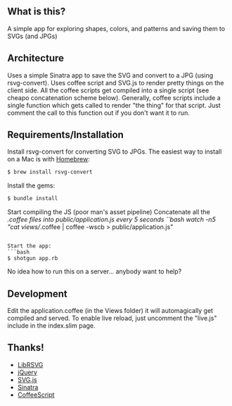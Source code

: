 
## What is this?

A simple app for exploring shapes, colors, and patterns and saving them to SVGs (and JPGs)

## Architecture
Uses a simple Sinatra app to save the SVG and convert to a JPG (using rsvg-convert). Uses coffee script and SVG.js to render pretty things on the client side. All the coffee scripts get compiled into a single script (see cheapo concatenation scheme below). Generally, coffee scripts include a single function which gets called to render "the thing" for that script. Just comment the call to this function out if you don't want it to run.


## Requirements/Installation

Install rsvg-convert for converting SVG to JPGs. The easiest way to install on a Mac is with [Homebrew](http://brew.sh/):

```bash
$ brew install rsvg-convert
```

Install the gems:
```bash
$ bundle install
```

Start compiling the JS (poor man's asset pipeline)
Concatenate all the *.coffee files into public/application.js every 5 seconds
``bash
watch -n5 "cat views/*.coffee | coffee -wscb > public/application.js"
```

Start the app:
```bash
$ shotgun app.rb
```

No idea how to run this on a server... anybody want to help?

## Development
Edit the application.coffee (in the Views folder) it will automagically get compiled and served.
To enable live reload, just uncomment the "live.js" include in the index.slim page.

## Thanks!
- [LibRSVG](https://wiki.gnome.org/Projects/LibRsvg)
- [jQuery](http://jquery.com)
- [SVG.js](https://github.com/wout/svg.js)
- [Sinatra](https://github.com/sinatra)
- [CoffeeScript](http://coffeescript.org/)
